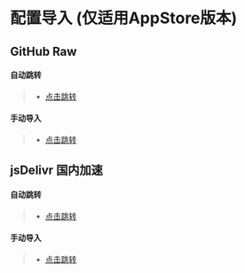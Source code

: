 # 配置导入 (仅适用AppStore版本)
## GitHub Raw
#### 自动跳转
>- [点击跳转](https://www.nsloon.com/openloon/import?sub=https://raw.githubusercontent.com/A11Hmy/Loon/master/config.lcf)
#### 手动导入
>- [点击跳转](https://raw.githubusercontent.com/A11Hmy/Loon/master/config.lcf)


## jsDelivr 国内加速
#### 自动跳转
>- [点击跳转](https://www.nsloon.com/openloon/import?sub=https://cdn.jsdelivr.net/gh/A11Hmy/Loon@master/config.lcf)
#### 手动导入
>- [点击跳转](https://cdn.jsdelivr.net/gh/A11Hmy/Loon@master/config.lcf)
